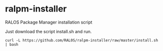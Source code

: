 # ralpm-installer

RALOS Package Manager installation script

Just download the script install.sh and run.

```
curl -L https://github.com/RAL0S/ralpm-installer/raw/master/install.sh | bash
```

